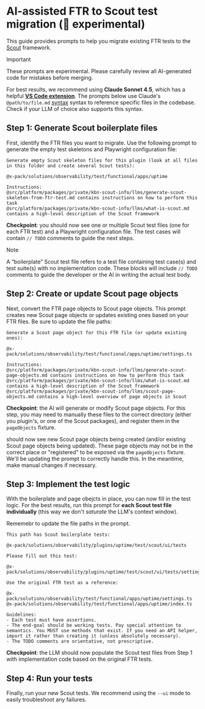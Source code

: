 # AI-assisted FTR to Scout test migration (🧪 experimental)

This guide provides prompts to help you migrate existing FTR tests to the [Scout](https://github.com/elastic/kibana/tree/main/src/platform/packages/shared/kbn-scout) framework.

> [!IMPORTANT]
> These prompts are experimental. Please carefully review all AI-generated code for mistakes before merging.

For best results, we recommend using **Claude Sonnet 4.5**, which has a helpful [**VS Code extension**](https://docs.claude.com/en/docs/claude-code/vs-code). The prompts below use Claude's `@path/to/file.md` [syntax](https://docs.claude.com/en/docs/claude-code/memory) syntax to reference specific files in the codebase. Check if your LLM of choice also supports this syntax.

## Step 1: Generate Scout boilerplate files

First, identify the FTR files you want to migrate. Use the following prompt to generate the empty test skeletons and Playwright configuration file:

```
Generate empty Scout skeleton files for this plugin (look at all files in this folder and create several Scout tests):

@x-pack/solutions/observability/test/functional/apps/uptime

Instructions:
@src/platform/packages/private/kbn-scout-info/llms/generate-scout-skeleton-from-ftr-test.md contains instructions on how to perform this task
@src/platform/packages/private/kbn-scout-info/llms/what-is-scout.md contains a high-level description of the Scout framework
```

**Checkpoint**: you should now see one or multiple Scout test files (one for each FTR test) and a Playwright configuration file. The test cases will contain `// TODO` comments to guide the next steps.

> [!NOTE]
> A “boilerplate” Scout test file refers to a test file containing test case(s) and test suite(s) with no implementation code. These blocks will include `// TODO` comments to guide the developer or the AI in writing the actual test body.

## Step 2: Create or update Scout page objects

Next, convert the FTR page objects to Scout page objects. This prompt creates new Scout page objects or updates existing ones based on your FTR files. Be sure to update the file paths:

```
Generate a Scout page object for this FTR file (or update existing ones):

@x-pack/solutions/observability/test/functional/apps/uptime/settings.ts

Instructions:
@src/platform/packages/private/kbn-scout-info/llms/generate-scout-page-objects.md contains instructions on how to perform this task
@src/platform/packages/private/kbn-scout-info/llms/what-is-scout.md contains a high-level description of the Scout framework
@src/platform/packages/private/kbn-scout-info/llms/scout-page-objects.md contains a high-level overview of page objects in Scout
```

**Checkpoint**: the AI will generate or modify Scout page objects. For this step, you may need to manually these files to the correct directory (either you plugin's, or one of the Scout packages), and register them in the `pageObjects` fixture.

should now see new Scout page objects being created (and/or existing Scout page objects being updated). These page objects may not be in the correct place or "registered" to be exposed via the `pageObjects` fixture. We'll be updating the prompt to correctly handle this. In the meantime, make manual changes if necessary.

## Step 3: Implement the test logic

With the boilerplate and page obejcts in place, you can now fill in the test logic. For the best results, run this prompt for **each Scout test file individually** (this way we don't _saturate_ the LLM's context window).

Rememebr to update the file paths in the prompt.

```
This path has Scout boilerplate tests:

@x-pack/solutions/observability/plugins/uptime/test/scout/ui/tests

Please fill out this test:

@x-pack/solutions/observability/plugins/uptime/test/scout/ui/tests/settings.spec.ts

Use the original FTR test as a reference:

@x-pack/solutions/observability/test/functional/apps/uptime/settings.ts
@x-pack/solutions/observability/test/functional/apps/uptime/index.ts

Guidelines:
- Each test must have assertions.
- The end-goal should be working tests. Pay special attention to semantics. You MUST use methods that exist. If you need an API helper, import it rather than creating it (unless absolutely necessary).
- The TODO comments are orientative, not prescriptive.
```

**Checkpoint**: the LLM should now populate the Scout test files from Step 1 with implementation code based on the original FTR tests.

## Step 4: Run your tests

Finally, run your new Scout tests. We recommend using the `--ui` mode to easily troubleshoot any failures.
